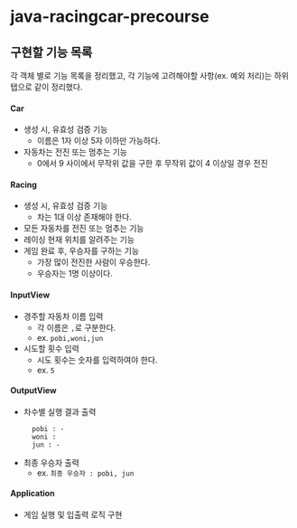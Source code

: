 # java-racingcar-precourse

## 구현할 기능 목록

각 객체 별로 기능 목록을 정리했고, 각 기능에 고려해야할 사항(ex. 예외 처리)는 하위 탭으로 같이 정리했다.

#### Car

- 생성 시, 유효성 검증 기능
  - 이름은 1자 이상 5자 이하만 가능하다.
- 자동차는 전진 또는 멈추는 기능
  - 0에서 9 사이에서 무작위 값을 구한 후 무작위 값이 4 이상일 경우 전진

#### Racing

- 생성 시, 유효성 검증 기능
  - 차는 1대 이상 존재해야 한다.
- 모든 자동차를 전진 또는 멈추는 기능
- 레이싱 현재 위치를 알려주는 기능
- 게임 완료 후, 우승자를 구하는 기능
  - 가장 많이 전진한 사람이 우승한다.
  - 우승자는 1명 이상이다.

#### InputView

- 경주할 자동차 이름 입력
  - 각 이름은 `,`로 구분한다.
  - ex. `pobi,woni,jun`
- 시도할 횟수 입력
  - 시도 횟수는 숫자를 입력하여야 한다.
  - ex. `5`

#### OutputView

- 차수별 실행 결과 출력
  ```text
    pobi : -
    woni :
    jun : -
  ```
- 최종 우승자 출력
  - ex. `최종 우승자 : pobi, jun` 

#### Application

- 게임 실행 및 입출력 로직 구현

